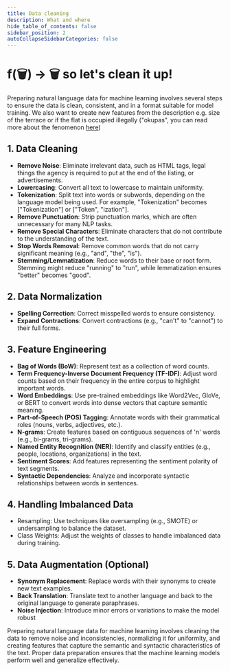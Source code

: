 ```yaml
---
title: Data cleaning
description: What and where
hide_table_of_contents: false
sidebar_position: 2
autoCollapseSidebarCategories: false
---
```


# f(🗑) -> 🗑  so let's clean it up!

Preparing natural language data for machine learning involves several steps to ensure the data is clean, consistent, and in a format suitable for model training. We also want to create new features from the description e.g. size of the terrace or if the flat is occupied illegally ("okupas", you can read more about the fenomenon [here](https://www.idealista.com/en/news/legal-advice-in-spain/2024/04/15/816509-squatting-in-spain-understanding-spain-s-okupas-problem#:~:text=of%20such%20actions.-,The%20rise%20of%20the%20'okupa'%3A%20Economic%20crisis%20and%20housing,blend%20of%20socio%2Deconomic%20factors.))

## 1. Data Cleaning  

- **Remove Noise**: Eliminate irrelevant data, such as HTML tags, legal things the agency is required to put at the end of the listing, or advertisements.  
- **Lowercasing**: Convert all text to lowercase to maintain uniformity.  
- **Tokenization**: Split text into words or subwords, depending on the language model being used. For example, "Tokenization" becomes ["Tokenization"] or ["Token", "ization"].   
- **Remove Punctuation**: Strip punctuation marks, which are often unnecessary for many NLP tasks.
- **Remove Special Characters**: Eliminate characters that do not contribute to the understanding of the text.
- **Stop Words Removal**: Remove common words that do not carry significant meaning (e.g., "and", "the", "is").
- **Stemming/Lemmatization**: Reduce words to their base or root form. Stemming might reduce "running" to "run", while lemmatization ensures "better" becomes "good".

## 2. Data Normalization
- **Spelling Correction**: Correct misspelled words to ensure consistency.  
- **Expand Contractions**: Convert contractions (e.g., "can't" to "cannot") to their full forms.  

## 3. Feature Engineering
- **Bag of Words (BoW)**: Represent text as a collection of word counts.  
- **Term Frequency-Inverse Document Frequency (TF-IDF)**: Adjust word counts based on their frequency in the entire corpus to highlight important words.  
- **Word Embeddings**: Use pre-trained embeddings like Word2Vec, GloVe, or BERT to convert words into dense vectors that capture semantic meaning.  
- **Part-of-Speech (POS) Tagging**: Annotate words with their grammatical roles (nouns, verbs, adjectives, etc.).  
- **N-grams**: Create features based on contiguous sequences of 'n' words (e.g., bi-grams, tri-grams).  
- **Named Entity Recognition (NER)**: Identify and classify entities (e.g., people, locations, organizations) in the text.  
- **Sentiment Scores**: Add features representing the sentiment polarity of text segments.  
- **Syntactic Dependencies**: Analyze and incorporate syntactic relationships between words in sentences.  

## 4. Handling Imbalanced Data  
- Resampling: Use techniques like oversampling (e.g., SMOTE) or undersampling to balance the dataset.  
- Class Weights: Adjust the weights of classes to handle imbalanced data during training.  

## 5. Data Augmentation (Optional)  
- **Synonym Replacement**: Replace words with their synonyms to create new text examples.
- **Back Translation**: Translate text to another language and back to the original language to generate paraphrases.
- **Noise Injection**: Introduce minor errors or variations to make the model robust


Preparing natural language data for machine learning involves cleaning the data to remove noise and inconsistencies, normalizing it for uniformity, and creating features that capture the semantic and syntactic characteristics of the text. Proper data preparation ensures that the machine learning models perform well and generalize effectively. 